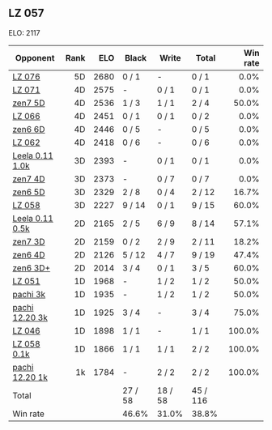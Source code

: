 ## LZ 057 ##

ELO: 2117

Opponent | Rank | ELO | Black | Write | Total | Win rate
---------|-----:|----:|-------|-------|-------|-------:
[LZ 076](LZ%20076.md) | 5D | 2680 | 0 / 1 | - | 0 / 1 | 0.0%
[LZ 071](LZ%20071.md) | 4D | 2575 | - | 0 / 1 | 0 / 1 | 0.0%
[zen7 5D](zen7%205D.md) | 4D | 2536 | 1 / 3 | 1 / 1 | 2 / 4 | 50.0%
[LZ 066](LZ%20066.md) | 4D | 2451 | 0 / 1 | 0 / 1 | 0 / 2 | 0.0%
[zen6 6D](zen6%206D.md) | 4D | 2446 | 0 / 5 | - | 0 / 5 | 0.0%
[LZ 062](LZ%20062.md) | 4D | 2418 | 0 / 6 | - | 0 / 6 | 0.0%
[Leela 0.11 1.0k](Leela%200.11%201.0k.md) | 3D | 2393 | - | 0 / 1 | 0 / 1 | 0.0%
[zen7 4D](zen7%204D.md) | 3D | 2373 | - | 0 / 7 | 0 / 7 | 0.0%
[zen6 5D](zen6%205D.md) | 3D | 2329 | 2 / 8 | 0 / 4 | 2 / 12 | 16.7%
[LZ 058](LZ%20058.md) | 3D | 2227 | 9 / 14 | 0 / 1 | 9 / 15 | 60.0%
[Leela 0.11 0.5k](Leela%200.11%200.5k.md) | 2D | 2165 | 2 / 5 | 6 / 9 | 8 / 14 | 57.1%
[zen7 3D](zen7%203D.md) | 2D | 2159 | 0 / 2 | 2 / 9 | 2 / 11 | 18.2%
[zen6 4D](zen6%204D.md) | 2D | 2126 | 5 / 12 | 4 / 7 | 9 / 19 | 47.4%
[zen6 3D+](zen6%203D+.md) | 2D | 2014 | 3 / 4 | 0 / 1 | 3 / 5 | 60.0%
[LZ 051](LZ%20051.md) | 1D | 1968 | - | 1 / 2 | 1 / 2 | 50.0%
[pachi 3k](pachi%203k.md) | 1D | 1935 | - | 1 / 2 | 1 / 2 | 50.0%
[pachi 12.20 3k](pachi%2012.20%203k.md) | 1D | 1925 | 3 / 4 | - | 3 / 4 | 75.0%
[LZ 046](LZ%20046.md) | 1D | 1898 | 1 / 1 | - | 1 / 1 | 100.0%
[LZ 058 0.1k](LZ%20058%200.1k.md) | 1D | 1866 | 1 / 1 | 1 / 1 | 2 / 2 | 100.0%
[pachi 12.20 1k](pachi%2012.20%201k.md) | 1k | 1784 | - | 2 / 2 | 2 / 2 | 100.0%
Total | | | 27 / 58 | 18 / 58 | 45 / 116 | 
Win rate| | | 46.6% | 31.0% | 38.8% | 
